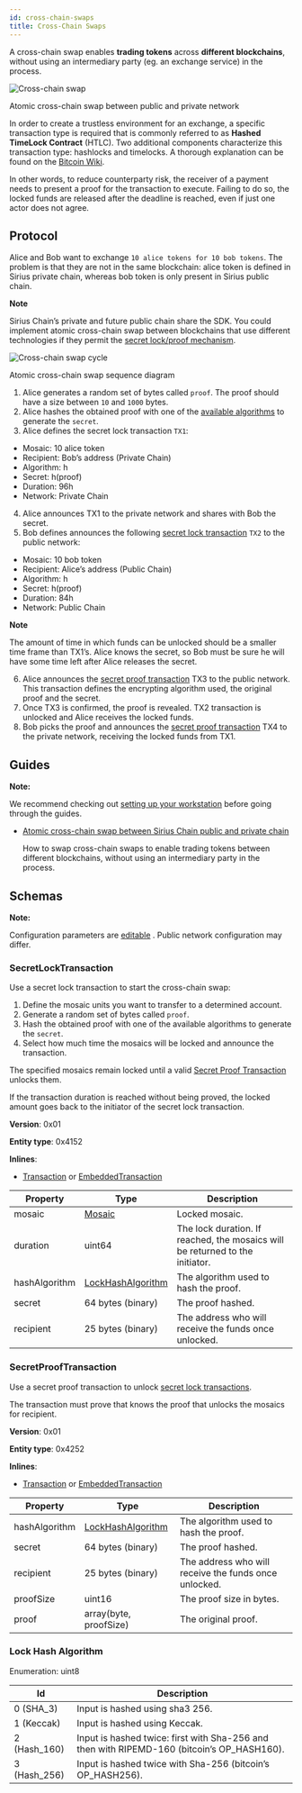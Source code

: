 ```yaml
---
id: cross-chain-swaps
title: Cross-Chain Swaps
---
```


A cross-chain swap enables **trading tokens** across **different blockchains**, without using an intermediary party (eg. an exchange service) in the process.

![Cross-chain swap](/img/cross-chain-swap.png "Cross-chain swap")

<p class=caption>Atomic cross-chain swap between public and private network</p>

In order to create a trustless environment for an exchange, a specific transaction type is required that is commonly referred to as **Hashed TimeLock Contract** (HTLC). Two additional components characterize this transaction type: hashlocks and timelocks. A thorough explanation can be found on the [Bitcoin Wiki](https://en.bitcoin.it/wiki/Hashed_Timelock_Contracts).

In other words, to reduce counterparty risk, the receiver of a payment needs to present a proof for the transaction to execute. Failing to do so, the locked funds are released after the deadline is reached, even if just one actor does not agree.

## Protocol

Alice and Bob want to exchange `10 alice tokens for 10 bob tokens`. The problem is that they are not in the same blockchain: alice token is defined in Sirius private chain, whereas bob token is only present in Sirius public chain.

<div class="info">

**Note**

Sirius Chain’s private and future public chain share the SDK. You could implement atomic cross-chain swap between blockchains that use different technologies if they permit the [secret lock/proof mechanism](#lock-hash-algorithm).
</div>

![Cross-chain swap cycle](/img/cross-chain-swap-cycle.png "Cross-chain swap cycle")

<p class=caption>Atomic cross-chain swap sequence diagram</p>

1. Alice generates a random set of bytes called `proof`. The proof should have a size between `10` and `1000` bytes.
2. Alice hashes the obtained proof with one of the [available algorithms](#lock-hash-algorithm) to generate the `secret`.
3. Alice defines the secret lock transaction `TX1`:

- Mosaic: 10 alice token
- Recipient: Bob’s address (Private Chain)
- Algorithm: h
- Secret: h(proof)
- Duration: 96h
- Network: Private Chain

4. Alice announces TX1 to the private network and shares with Bob the secret.
5. Bob defines announces the following [secret lock transaction](#secretlocktransaction) `TX2` to the public network:

- Mosaic: 10 bob token
- Recipient: Alice’s address (Public Chain)
- Algorithm: h
- Secret: h(proof)
- Duration: 84h
- Network: Public Chain

<div class="info">

**Note**

The amount of time in which funds can be unlocked should be a smaller time frame than TX1’s. Alice knows the secret, so Bob must be sure he will have some time left after Alice releases the secret.
</div>

6. Alice announces the [secret proof transaction](#secretprooftransaction) TX3 to the public network. This transaction defines the encrypting algorithm used, the original proof and the secret.
7. Once TX3 is confirmed, the proof is revealed. TX2 transaction is unlocked and Alice receives the locked funds.
8. Bob picks the proof and announces the [secret proof transaction](#secretprooftransaction) TX4 to the private network, receiving the locked funds from TX1.

## Guides

<div class=info>

**Note:**

We recommend checking out [setting up your workstation][Workstation] before going through the guides.

</div>

- [Atomic cross-chain swap between Sirius Chain public and private chain](../guides/cross-chain-swaps/atomic-cross-chain-swap-between-sirius-chain-public-and-private-chain.md)

    How to swap cross-chain swaps to enable trading tokens between different blockchains, without using an intermediary party in the process.

## Schemas

<div class=info>

**Note:**

Configuration parameters are [editable](https://github.com/proximax-storage/cpp-xpx-chain/blob/master/resources/config-network.properties) . Public network configuration may differ.

</div>

### SecretLockTransaction

Use a secret lock transaction to start the cross-chain swap:

1. Define the mosaic units you want to transfer to a determined account.
2. Generate a random set of bytes called `proof`.
3. Hash the obtained proof with one of the available algorithms to generate the `secret`.
4. Select how much time the mosaics will be locked and announce the transaction.

The specified mosaics remain locked until a valid [Secret Proof Transaction](#secretprooftransaction) unlocks them.

If the transaction duration is reached without being proved, the locked amount goes back to the initiator of the secret lock transaction.

**Version**: 0x01

**Entity type**: 0x4152

**Inlines**:

- [Transaction](../protocol/transaction.md#transaction) or [EmbeddedTransaction](../protocol/transaction.md#embeddedtransaction)

| **Property**  | **Type**                                  | **Description**                                                               |
| ------------- | ----------------------------------------- | ----------------------------------------------------------------------------- |
| mosaic        | [Mosaic](./mosaic.md#mosaic)              | Locked mosaic.                                                                |
| duration      | uint64                                    | The lock duration. If reached, the mosaics will be returned to the initiator. |
| hashAlgorithm | [LockHashAlgorithm](#lock-hash-algorithm) | The algorithm used to hash the proof.                                         |
| secret        | 64 bytes (binary)                         | The proof hashed.                                                             |
| recipient     | 25 bytes (binary)                         | The address who will receive the funds once unlocked.                         |

### SecretProofTransaction

Use a secret proof transaction to unlock [secret lock transactions](#secretlocktransaction).

The transaction must prove that knows the proof that unlocks the mosaics for recipient.

**Version**: 0x01

**Entity type**: 0x4252

**Inlines**:

- [Transaction](../protocol/transaction.md#transaction) or [EmbeddedTransaction](../protocol/transaction.md#embeddedtransaction)

| **Property**  | **Type**                                  | **Description**                                       |
| ------------- | ----------------------------------------- | ----------------------------------------------------- |
| hashAlgorithm | [LockHashAlgorithm](#lock-hash-algorithm) | The algorithm used to hash the proof.                 |
| secret        | 64 bytes (binary)                         | The proof hashed.                                     |
| recipient     | 25 bytes (binary)                         | The address who will receive the funds once unlocked. |
| proofSize     | uint16                                    | The proof size in bytes.                              |
| proof         | array(byte, proofSize)                    | The original proof.                                   |

### Lock Hash Algorithm

Enumeration: uint8

| **Id**       | **Description**                                                                            |
| ------------ | ------------------------------------------------------------------------------------------ |
| 0 (SHA_3)    | Input is hashed using sha3 256.                                                            |
| 1 (Keccak)   | Input is hashed using Keccak.                                                              |
| 2 (Hash_160) | Input is hashed twice: first with Sha-256 and then with RIPEMD-160 (bitcoin’s OP_HASH160). |
| 3 (Hash_256) | Input is hashed twice with Sha-256 (bitcoin’s OP_HASH256).                                 |

[Workstation]: ../getting-started/setting-up-workstation.md
